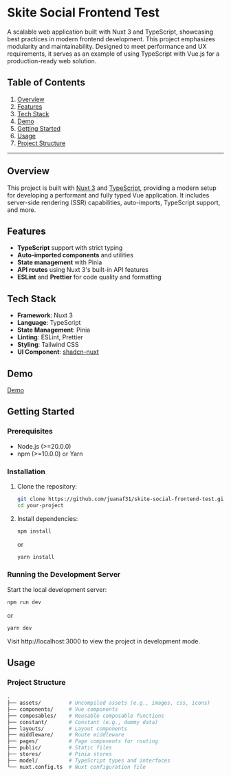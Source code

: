 # Skite Social Frontend Test

A scalable web application built with Nuxt 3 and TypeScript, showcasing best practices in modern frontend development. This project emphasizes modularity and maintainability. Designed to meet performance and UX requirements, it serves as an example of using TypeScript with Vue.js for a production-ready web solution.

## Table of Contents

1. [Overview](#overview)
2. [Features](#features)
3. [Tech Stack](#tech-stack)
4. [Demo](#demo)
5. [Getting Started](#getting-started)
6. [Usage](#usage)
7. [Project Structure](#project-structure)

---

## Overview

This project is built with [Nuxt 3](https://nuxt.com/) and [TypeScript](https://www.typescriptlang.org/), providing a modern setup for developing a performant and fully typed Vue application. It includes server-side rendering (SSR) capabilities, auto-imports, TypeScript support, and more.

## Features

- **TypeScript** support with strict typing
- **Auto-imported components** and utilities
- **State management** with Pinia
- **API routes** using Nuxt 3's built-in API features
- **ESLint** and **Prettier** for code quality and formatting

## Tech Stack

- **Framework**: Nuxt 3
- **Language**: TypeScript
- **State Management**: Pinia
- **Linting**: ESLint, Prettier
- **Styling**: Tailwind CSS
- **UI Component**: [shadcn-nuxt](https://www.shadcn-vue.com/docs/installation/nuxt)

## Demo

[Demo](https://skite-social-frontend-test.vercel.app)

## Getting Started

### Prerequisites

- Node.js (>=20.0.0)
- npm (>=10.0.0) or Yarn

### Installation

1. Clone the repository:

   ```bash
   git clone https://github.com/juanaf31/skite-social-frontend-test.git
   cd your-project
   ```

2. Install dependencies:

   ```bash
   npm install
   ```

   or

   ```bash
   yarn install
   ```

### Running the Development Server

Start the local development server:

```bash
npm run dev
```

or

```bash
yarn dev
```

Visit http://localhost:3000 to view the project in development mode.

## Usage

### Project Structure

```bash
.
├── assets/         # Uncompiled assets (e.g., images, css, icons)
├── components/     # Vue components
├── composables/    # Reusable composable functions
├── constant/       # Constant (e.g., dummy data)
├── layouts/        # Layout components
├── middleware/     # Route middleware
├── pages/          # Page components for routing
├── public/         # Static files
├── stores/         # Pinia stores
├── model/          # TypeScript types and interfaces
└── nuxt.config.ts  # Nuxt configuration file
```
